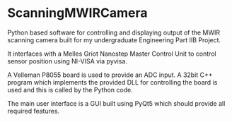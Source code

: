 # ScanningMWIRCamera
Python based software for controlling and displaying output of the MWIR scanning camera built for my undergraduate Engineering Part IIB Project.

It interfaces with a Melles Griot Nanostep Master Control Unit to control sensor position using NI-VISA via pyvisa.

A Velleman P8055 board is used to provide an ADC input. A 32bit C++ program which implements the provided DLL for controlling the board is used and this is called by the Python code.

The main user interface is a GUI built using PyQt5 which should provide all required features.

